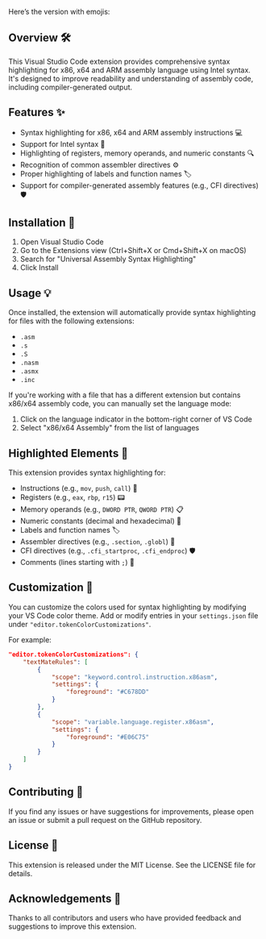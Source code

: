 Here’s the version with emojis:

## Overview 🛠️

This Visual Studio Code extension provides comprehensive syntax highlighting for x86, x64 and ARM assembly language using Intel syntax. It's designed to improve readability and understanding of assembly code, including compiler-generated output.

## Features ✨

- Syntax highlighting for x86, x64 and ARM assembly instructions 💻
- Support for Intel syntax 🧠
- Highlighting of registers, memory operands, and numeric constants 🔍
- Recognition of common assembler directives ⚙️
- Proper highlighting of labels and function names 🏷️
- Support for compiler-generated assembly features (e.g., CFI directives) 🛡️

## Installation 🚀

1. Open Visual Studio Code
2. Go to the Extensions view (Ctrl+Shift+X or Cmd+Shift+X on macOS)
3. Search for "Universal Assembly Syntax Highlighting"
4. Click Install

## Usage 💡

Once installed, the extension will automatically provide syntax highlighting for files with the following extensions:

- `.asm`
- `.s`
- `.S`
- `.nasm`
- `.asmx`
- `.inc`

If you're working with a file that has a different extension but contains x86/x64 assembly code, you can manually set the language mode:

1. Click on the language indicator in the bottom-right corner of VS Code
2. Select "x86/x64 Assembly" from the list of languages

## Highlighted Elements 🎨

This extension provides syntax highlighting for:

- Instructions (e.g., `mov`, `push`, `call`) 📝
- Registers (e.g., `eax`, `rbp`, `r15`) 📟
- Memory operands (e.g., `DWORD PTR`, `QWORD PTR`) 📋
- Numeric constants (decimal and hexadecimal) 🔢
- Labels and function names 🏷️
- Assembler directives (e.g., `.section`, `.globl`) 🧭
- CFI directives (e.g., `.cfi_startproc`, `.cfi_endproc`) 🛡️
- Comments (lines starting with `;`) 💬

## Customization 🎨

You can customize the colors used for syntax highlighting by modifying your VS Code color theme. Add or modify entries in your `settings.json` file under `"editor.tokenColorCustomizations"`.

For example:

```json
"editor.tokenColorCustomizations": {
    "textMateRules": [
        {
            "scope": "keyword.control.instruction.x86asm",
            "settings": {
                "foreground": "#C678DD"
            }
        },
        {
            "scope": "variable.language.register.x86asm",
            "settings": {
                "foreground": "#E06C75"
            }
        }
    ]
}
```

## Contributing 🤝

If you find any issues or have suggestions for improvements, please open an issue or submit a pull request on the GitHub repository.

## License 📄

This extension is released under the MIT License. See the LICENSE file for details.

## Acknowledgements 🙌

Thanks to all contributors and users who have provided feedback and suggestions to improve this extension.
